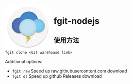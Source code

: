 <img width="150" height="150" align="left" style="float: left; margin: 0 10px 0 0;" alt="fastgit" src="https://raw.githubusercontent.com/FastGitORG/logo/master/v2.1/logo.png">

# fgit-nodejs

## 使用方法

`fgit clone <Git warehouse link>`

Additional options:

- `fgit raw` Speed up raw.githubusercontent.com download
- `fgit dl` Speed up github Releases download
